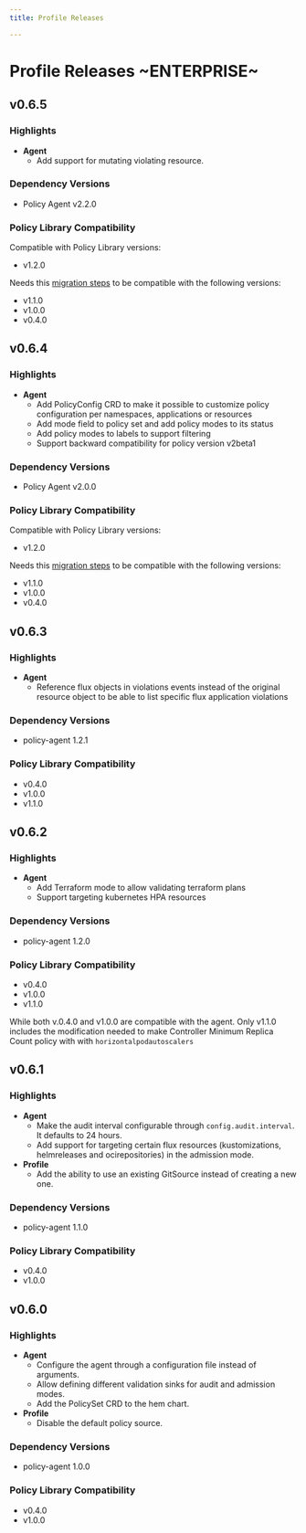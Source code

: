 ```yaml
---
title: Profile Releases

---
```




# Profile Releases ~ENTERPRISE~


## v0.6.5

### Highlights

- **Agent**
  - Add support for mutating violating resource.

### Dependency Versions

- Policy Agent v2.2.0

### Policy Library Compatibility

Compatible with Policy Library versions:

- v1.2.0

Needs this [migration steps](./policy-set.md#migration-from-v2beta1-to-v2beta2) to be compatible with the following versions:

- v1.1.0
- v1.0.0
- v0.4.0


## v0.6.4

### Highlights
- **Agent**
  - Add PolicyConfig CRD to make it possible to customize policy configuration per namespaces, applications or resources
  - Add mode field to policy set and add policy modes to its status
  - Add policy modes to labels to support filtering
  - Support backward compatibility for policy version v2beta1

### Dependency Versions

- Policy Agent v2.0.0

### Policy Library Compatibility

Compatible with Policy Library versions:

- v1.2.0

Needs this [migration steps](./policy-set.md#migration-from-v2beta1-to-v2beta2) to be compatible with the following versions:

- v1.1.0
- v1.0.0
- v0.4.0


## v0.6.3

### Highlights
- **Agent**
  - Reference flux objects in violations events instead of the original resource object to be able to list specific flux application violations

### Dependency Versions

- policy-agent 1.2.1

### Policy Library Compatibility

- v0.4.0
- v1.0.0
- v1.1.0

## v0.6.2

### Highlights
- **Agent**
  - Add Terraform mode to allow validating terraform plans
  - Support targeting kubernetes HPA resources

### Dependency Versions

- policy-agent 1.2.0

### Policy Library Compatibility

- v0.4.0
- v1.0.0
- v1.1.0

While both v.0.4.0 and v1.0.0 are compatible with the agent. Only v1.1.0 includes the modification needed to make Controller Minimum Replica Count policy with with `horizontalpodautoscalers`

## v0.6.1

### Highlights
- **Agent**
  - Make the audit interval configurable through `config.audit.interval`. It defaults to 24 hours.
  - Add support for targeting certain flux resources (kustomizations, helmreleases and ocirepositories) in the admission mode.
- **Profile**
  - Add the ability to use an existing GitSource instead of creating a new one.


### Dependency Versions

- policy-agent 1.1.0

### Policy Library Compatibility

- v0.4.0
- v1.0.0

## v0.6.0

### Highlights
- **Agent**
  - Configure the agent through a configuration file instead of arguments.
  - Allow defining different validation sinks for audit and admission modes.
  - Add the PolicySet CRD to the hem chart.
- **Profile**
  - Disable the default policy source.

### Dependency Versions

- policy-agent 1.0.0

### Policy Library Compatibility

- v0.4.0
- v1.0.0
